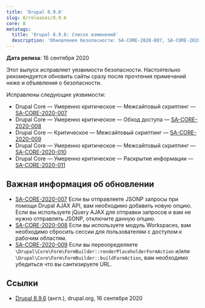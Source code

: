 ```yaml
---
title: 'Drupal 8.9.6'
slug: 8/releases/8.9.6
core: 8
metatags:
  title: 'Drupal 8.9.6: Список изменений'
  description: 'Обновления безопасности: SA-CORE-2020-007, SA-CORE-2020-008, SA-CORE-2020-009, SA-CORE-2020-010, SA-CORE-2020-011.'
---
```


**Дата релиза**: 16 сентября 2020

Этот выпуск исправляет уязвимости безопасности. Настоятельно рекомендуется обновить сайты сразу после прочтения примечаний ниже и объявления о безопасности.

Исправлены следующие уязвимости:

- Drupal Core — Умеренно критическое — Межсайтовый скриптинг — [SA-CORE-2020-007](../../../../security/sa-core/2020-007/index.md)
- Drupal Core — Умеренно критическое — Обход доступа — [SA-CORE-2020-008](../../../../security/sa-core/2020-008/index.md)
- Drupal Core — Критическое — Межсайтовый скриптинг — [SA-CORE-2020-009](../../../../security/sa-core/2020-009/index.md)
- Drupal Core — Умеренно критическое — Межсайтовый скриптинг — [SA-CORE-2020-010](../../../../security/sa-core/2020-010/index.md)
- Drupal Core — Умеренно критическое — Раскрытие информации — [SA-CORE-2020-011](../../../../security/sa-core/2020-011/index.md)

## Важная информация об обновлении

- [SA-CORE-2020-007](../../../../security/sa-core/2020-007/index.md) Если вы отправляете JSONP запросы при помощи Drupal AJAX API, вам необходимо добавить новую опцию. Если вы используете jQuery AJAX для отправки запросов и вам не нужно отправлять JSONP, отключите данную опцию.
- [SA-CORE-2020-008](../../../../security/sa-core/2020-008/index.md) Если вы используете модуль Workspaces, вам необходимо сбросить сессии для пользователям с доступом к рабочим областям.
- [SA-CORE-2020-009](../../../../security/sa-core/2020-009/index.md) Если вы переопределяете `\Drupal\Core\Form\FormBuilder::renderPlaceholderFormAction` и/или `\Drupal\Core\Form\FormBuilder::buildFormAction`, вам необходимо убедиться что вы сантизируете URL.

## Ссылки

- [Drupal 8.9.6](https://www.drupal.org/project/drupal/releases/8.9.6) (англ.), drupal.org, 16 сентября 2020
